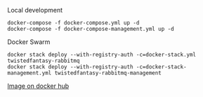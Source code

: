Local development
```
docker-compose -f docker-compose.yml up -d
docker-compose -f docker-compose-management.yml up -d
```

Docker Swarm
```
docker stack deploy --with-registry-auth -c=docker-stack.yml twistedfantasy-rabbitmq
docker stack deploy --with-registry-auth -c=docker-stack-management.yml twistedfantasy-rabbitmq-management
```

[Image on docker hub](https://hub.docker.com/_/rabbitmq)
